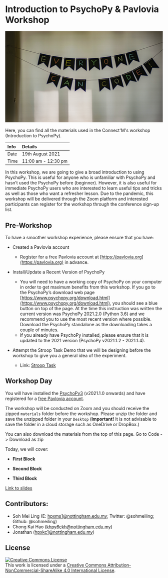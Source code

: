 # Introduction to PsychoPy & Pavlovia Workshop



![](image/adi-goldstein.jpg)

Here, you can find all the materials used in the Connect'M's workshop (Introduction to PsychoPy). 

|Info        |Details    |
|:----------------|:---------|
|Date| 19th August 2021|
|Time | 11:00 am - 12:30 pm|

In this workshop, we are going to give a broad introduction to using PsychoPy. This is useful for anyone who is unfamiliar with PsychoPy and hasn’t used the PsychoPy before (beginner). However, it is also useful for immediate PsychoPy users who are interested to learn useful tips and tricks as well as those who want a refresher lesson. Due to the pandemic, this workshop will be delivered through the Zoom platform and interested participants can register for the workshop through the conference sign-up list. 

## Pre-Workshop
To have a smoother workshop experience, please ensure that you have:

- Created a Pavlovia account
    - Register for a free Pavlovia account at [https://pavlovia.org](https://pavlovia.org) in advance. 

- Install/Update a Recent Version of PsychoPy
    - You will need to have a working copy of PsychoPy on your computer in order to get maximum benefits from this workshop. If you go to the PsychoPy’s download web page [https://www.psychopy.org/download.html](https://www.psychopy.org/download.html), you should see a blue button on top of the page. At the time this instruction was written the current version was PsychoPy 2021.2.0 (Python 3.6) and we recommend you to use the most recent version where possible. Download the PsychoPy standalone as the downloading takes a couple of minutes. 
    - If you already have PsychoPy installed, please ensure that it is updated to the 2021 version (PsychoPy v2021.1.2 - 2021.1.4).

- Attempt the Stroop Task Demo that we will be designing before the workshop to give you a general idea of the experiment.
    - Link: [Stroop Task](https://run.pavlovia.org/hpxms1/stroop_demo_workshop)

## Workshop Day
You will have installed the [PsychoPy3](https://www.psychopy.org/download.html) (v2021.1.0 onwards) and have registered for a [free Pavlovia account](https://gitlab.pavlovia.org/users/sign_in). 

The workshop will be conducted on Zoom and you should receive the zipped `materials` folder before the workshop. Please unzip the folder and save the unzipped folder in your `Desktop` (**Important!** It is not advisable to save the folder in a cloud storage such as OneDrive or DropBox.)

You can also download the materials from the top of this page. Go to Code -> Download as zip

Today, we will cover: 
- **First Block**


- **Second Block**


- **Third Block**

[Link to slides](https://sohmeiling.github.io/Workshop_M_Connect/)

## Contributors:
- Soh Mei Ling (E: hpxms1@nottingham.edu.my; Twitter: @sohmeiling; Github: @sohmeiling) 
- Chong Kai Hao (khpy6ckh@nottingham.edu.my) 
- Jonathan (hpxkc1@nottingham.edu.my)

## License
<a rel="license" href="http://creativecommons.org/licenses/by-nc-sa/4.0/"><img alt="Creative Commons License" style="border-width:0" src="https://i.creativecommons.org/l/by-nc-sa/4.0/88x31.png" /></a><br />This work is licensed under a <a rel="license" href="http://creativecommons.org/licenses/by-nc-sa/4.0/">Creative Commons Attribution-NonCommercial-ShareAlike 4.0 International License</a>.
